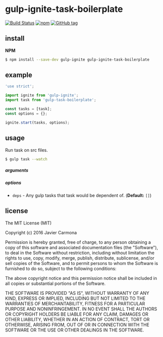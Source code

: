 # gulp-ignite-task-boilerplate

[![Build Status](https://travis-ci.org/jscarmona/gulp-ignite-task-boilerplate.svg?branch=master)](https://travis-ci.org/jscarmona/gulp-ignite-task-boilerplate)
[![npm](https://img.shields.io/npm/dt/gulp-ignite-task-boilerplate.svg?maxAge=2592000)]()
[![GitHub tag](https://img.shields.io/github/release/jscarmona/gulp-ignite-task-boilerplate.svg?maxAge=2592000)]()

## install

**NPM**

```bash
$ npm install --save-dev gulp-ignite gulp-ignite-task-boilerplate
```

## example

```js
'use strict';

import ignite from 'gulp-ignite';
import task from 'gulp-task-boilerplate';

const tasks = [task];
const options = {};

ignite.start(tasks, options);

```

## usage

Run task on src files.

```bash
$ gulp task --watch
```

##### arguments

##### options
- `deps` - Any gulp tasks that task would be dependent of. (**Default:** `[]`)

## license

The MIT License (MIT)

Copyright (c) 2016 Javier Carmona

Permission is hereby granted, free of charge, to any person obtaining a copy
of this software and associated documentation files (the "Software"), to deal
in the Software without restriction, including without limitation the rights
to use, copy, modify, merge, publish, distribute, sublicense, and/or sell
copies of the Software, and to permit persons to whom the Software is
furnished to do so, subject to the following conditions:

The above copyright notice and this permission notice shall be included in
all copies or substantial portions of the Software.

THE SOFTWARE IS PROVIDED "AS IS", WITHOUT WARRANTY OF ANY KIND, EXPRESS OR
IMPLIED, INCLUDING BUT NOT LIMITED TO THE WARRANTIES OF MERCHANTABILITY,
FITNESS FOR A PARTICULAR PURPOSE AND NONINFRINGEMENT. IN NO EVENT SHALL THE
AUTHORS OR COPYRIGHT HOLDERS BE LIABLE FOR ANY CLAIM, DAMAGES OR OTHER
LIABILITY, WHETHER IN AN ACTION OF CONTRACT, TORT OR OTHERWISE, ARISING FROM,
OUT OF OR IN CONNECTION WITH THE SOFTWARE OR THE USE OR OTHER DEALINGS IN
THE SOFTWARE.
